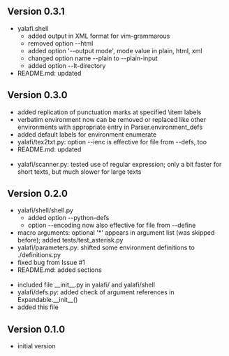 Version 0.3.1
-------------
- yalafi.shell
    - added output in XML format for vim-grammarous
    - removed option --html
    - added option '--output mode', mode value in plain, html, xml
    - changed option name --plain to --plain-input
    - added option --lt-directory
- README.md: updated

Version 0.3.0
-------------
- added replication of punctuation marks at specified \\item labels
- verbatim environment now can be removed or replaced like other environments
  with appropriate entry in Parser.environment\_defs
- added default labels for environment enumerate
- yalafi/tex2txt.py: option --ienc is effective for file from --defs, too
- README.md: updated
  <br><br>
- yalafi/scanner.py: tested use of regular expression; only a bit faster for
  short texts, but much slower for large texts

Version 0.2.0
-------------
- yalafi/shell/shell.py
    - added option --python-defs
    - option --encoding now also effective for file from --define
- macro arguments: optional '*' appears in argument list (was skipped before);
  added tests/test\_asterisk.py
- yalafi/parameters.py: shifted some environment definitions
  to ./definitions.py
- fixed bug from Issue #1
- README.md: added sections
  <br><br>
- included file \_\_init\_\_.py in yalafi/ and yalafi/shell
- yalafi/defs.py: added check of argument references in
  Expandable.\_\_init\_\_()
- added this file

Version 0.1.0
-------------
- initial version

